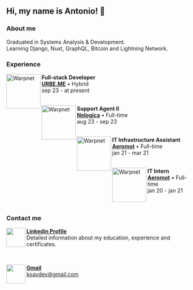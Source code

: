 <h2> Hi, my name is Antonio! 👋 </h2>

<h3> About me </h3>
Graduated in Systems Analysis & Development. <br>
Learning Django, Nuxt, GraphQL, Bitcoin and Lightning Network. <br>


<h3> Experience </h3>

[<img align="left" height="90px" width="90px" alt="Warpnet" src="https://media.licdn.com/dms/image/D4E0BAQFRy2Io2nJOcg/company-logo_200_200/0/1681232224031/urbemebrasil_logo?e=2147483647&v=beta&t=CzUDj5c9Prd9DTU4Ymoh5ytTXixu-g-QKd3CZ3VLIns">](https://urbe.me)

**Full-stack Developer** <br>
[**URBE.ME**](https://www.urbe.me/) • Hybrid <br>
sep 23 - at present <br>
<br>

[<img align="left" height="90px" width="90px" alt="Warpnet" src="https://media.licdn.com/dms/image/C4D0BAQH7_Ub8IURCiw/company-logo_200_200/0/1630481718314/nelogica_logo?e=2147483647&v=beta&t=wNnF0jNRX59zLOMi8kIAQJpCeys7ApmD0osMpzPT24I">](https://nelogica.com.br)

**Support Agent II** <br>
[**Nelogica**](https://www.nelogica.com.br/) • Full-time <br>
aug 23 - sep 23 <br>
<br>


[<img align="left" height="90px" width="90px" alt="Warpnet" src="https://media.licdn.com/dms/image/D4D0BAQEADMlZJ3R1xQ/company-logo_200_200/0/1701952864601/aeromot_logo?e=2147483647&v=beta&t=sHihigxHrCMPmuTszepmCwYzIOJrbhZa5Z4Ge7c4BL0">](https://aeromot.com.br)

**IT Infrastructure Assistant** <br>
[**Aeromot**](https://www.aeromot.com.br/) • Full-time <br>
jan 21 - mar 21 <br>
<br>

[<img align="left" height="90px" width="90px" alt="Warpnet" src="https://media.licdn.com/dms/image/D4D0BAQEADMlZJ3R1xQ/company-logo_200_200/0/1701952864601/aeromot_logo?e=2147483647&v=beta&t=sHihigxHrCMPmuTszepmCwYzIOJrbhZa5Z4Ge7c4BL0">](https://aeromot.com.br)

**IT Intern** <br>
[**Aeromot**](https://www.aeromot.com.br/) • Full-time <br>
jan 20 - jan 21 <br>


<br>

<h3> Contact me </h3>

[<img align="left" height="50" src="https://cdn.jsdelivr.net/gh/devicons/devicon/icons/linkedin/linkedin-original.svg" />](https://linkedin.com/in/antoniokoav)
[**Linkedin Profile**](https://linkedin.com/in/antoniokoav) <br>
Detailed information about my education, experience and certificates. <br>

<br>

[<img align="left" height="50" src="https://cdn-icons-png.flaticon.com/512/281/281769.png" />](mailto:koavdev@gmail.com)
[**Gmail**](mailto:koavdev@gmail.com) <br>
koavdev@gmail.com  <br> 


          
          
